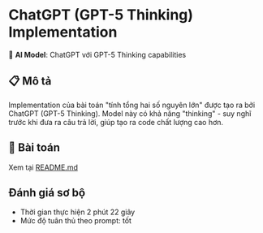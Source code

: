 # ChatGPT (GPT-5 Thinking) Implementation

🤖 **AI Model**: ChatGPT với GPT-5 Thinking capabilities

## 📋 Mô tả

Implementation của bài toán "tính tổng hai số nguyên lớn" được tạo ra bởi ChatGPT (GPT-5 Thinking). Model này có khả năng "thinking" - suy nghĩ trước khi đưa ra câu trả lời, giúp tạo ra code chất lượng cao hơn.

## 🎯 Bài toán

Xem tại [README.md](../../README.md)

## Đánh giá sơ bộ

- Thời gian thực hiện 2 phút 22 giây
- Mức độ tuân thủ theo prompt: tốt
